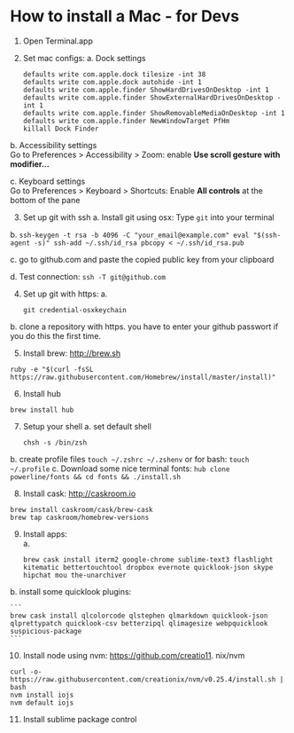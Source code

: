 # How to install a Mac - for Devs

1. Open Terminal.app


2. Set mac configs:
  a. Dock settings
    ```
    defaults write com.apple.dock tilesize -int 38
    defaults write com.apple.dock autohide -int 1
    defaults write com.apple.finder ShowHardDrivesOnDesktop -int 1
    defaults write com.apple.finder ShowExternalHardDrivesOnDesktop -int 1
    defaults write com.apple.finder ShowRemovableMediaOnDesktop -int 1
    defaults write com.apple.finder NewWindowTarget PfHm
    killall Dock Finder
    ```

  b. Accessibility settings  
  Go to Preferences > Accessibility > Zoom: enable **Use scroll gesture with modifier...**

  c. Keyboard settings  
  Go to Preferences > Keyboard > Shortcuts: Enable **All controls** at the bottom of the pane


3. Set up git with ssh
  a. Install git using osx: Type `git` into your terminal

  b.
    ```
    ssh-keygen -t rsa -b 4096 -C "your_email@example.com"
    eval "$(ssh-agent -s)"
    ssh-add ~/.ssh/id_rsa
    pbcopy < ~/.ssh/id_rsa.pub
    ```

  c. go to github.com and paste the copied public key from your clipboard

  d. Test connection:
    ```
    ssh -T git@github.com
    ```


4. Set up git with https:
  a.
    ```
    git credential-osxkeychain
    ```

  b. clone a repository with https. you have to enter your github passwort if you do this the first time.


5. Install brew: http://brew.sh
  ```
  ruby -e "$(curl -fsSL https://raw.githubusercontent.com/Homebrew/install/master/install)"
  ```

6. Install hub
  ```
  brew install hub
  ```

7. Setup your shell
  a. set default shell
    ```
    chsh -s /bin/zsh
    ```
  b. create profile files
    ```
    touch ~/.zshrc ~/.zshenv
    ```
    or for bash:
    ```
    touch ~/.profile
    ```
  c. Download some nice terminal fonts:
    ```
    hub clone powerline/fonts && cd fonts && ./install.sh
    ```

8. Install cask: http://caskroom.io
  ```
  brew install caskroom/cask/brew-cask
  brew tap caskroom/homebrew-versions
  ```

9. Install apps:  
  a.    
    ```
    brew cask install iterm2 google-chrome sublime-text3 flashlight kitematic bettertouchtool dropbox evernote quicklook-json skype hipchat mou the-unarchiver
    ```

  b. install some quicklook plugins:

    ```
    brew cask install qlcolorcode qlstephen qlmarkdown quicklook-json qlprettypatch quicklook-csv betterzipql qlimagesize webpquicklook suspicious-package
    ```


10. Install node using nvm: https://github.com/creatio11. nix/nvm
  ```
  curl -o- https://raw.githubusercontent.com/creationix/nvm/v0.25.4/install.sh | bash
  nvm install iojs
  nvm default iojs
  ```

11. Install sublime package control